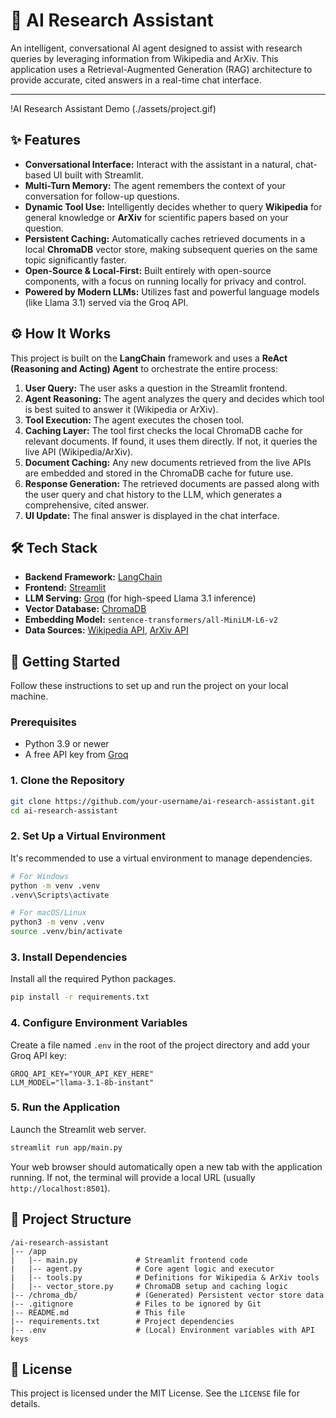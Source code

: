 # 🔬 AI Research Assistant

An intelligent, conversational AI agent designed to assist with research queries by leveraging information from Wikipedia and ArXiv. This application uses a Retrieval-Augmented Generation (RAG) architecture to provide accurate, cited answers in a real-time chat interface.

---

!AI Research Assistant Demo (./assets/project.gif)

## ✨ Features

- **Conversational Interface:** Interact with the assistant in a natural, chat-based UI built with Streamlit.
- **Multi-Turn Memory:** The agent remembers the context of your conversation for follow-up questions.
- **Dynamic Tool Use:** Intelligently decides whether to query **Wikipedia** for general knowledge or **ArXiv** for scientific papers based on your question.
- **Persistent Caching:** Automatically caches retrieved documents in a local **ChromaDB** vector store, making subsequent queries on the same topic significantly faster.
- **Open-Source & Local-First:** Built entirely with open-source components, with a focus on running locally for privacy and control.
- **Powered by Modern LLMs:** Utilizes fast and powerful language models (like Llama 3.1) served via the Groq API.

## ⚙️ How It Works

This project is built on the **LangChain** framework and uses a **ReAct (Reasoning and Acting) Agent** to orchestrate the entire process:

1.  **User Query:** The user asks a question in the Streamlit frontend.
2.  **Agent Reasoning:** The agent analyzes the query and decides which tool is best suited to answer it (Wikipedia or ArXiv).
3.  **Tool Execution:** The agent executes the chosen tool.
4.  **Caching Layer:** The tool first checks the local ChromaDB cache for relevant documents. If found, it uses them directly. If not, it queries the live API (Wikipedia/ArXiv).
5.  **Document Caching:** Any new documents retrieved from the live APIs are embedded and stored in the ChromaDB cache for future use.
6.  **Response Generation:** The retrieved documents are passed along with the user query and chat history to the LLM, which generates a comprehensive, cited answer.
7.  **UI Update:** The final answer is displayed in the chat interface.

## 🛠️ Tech Stack

- **Backend Framework:** [LangChain](https://www.langchain.com/)
- **Frontend:** [Streamlit](https://streamlit.io/)
- **LLM Serving:** [Groq](https://groq.com/) (for high-speed Llama 3.1 inference)
- **Vector Database:** [ChromaDB](https://www.trychroma.com/)
- **Embedding Model:** `sentence-transformers/all-MiniLM-L6-v2`
- **Data Sources:** [Wikipedia API](https://pypi.org/project/wikipedia/), [ArXiv API](https://pypi.org/project/arxiv/)

## 🚀 Getting Started

Follow these instructions to set up and run the project on your local machine.

### Prerequisites

- Python 3.9 or newer
- A free API key from [Groq](https://console.groq.com/keys)

### 1. Clone the Repository

```bash
git clone https://github.com/your-username/ai-research-assistant.git
cd ai-research-assistant
```

### 2. Set Up a Virtual Environment

It's recommended to use a virtual environment to manage dependencies.

```bash
# For Windows
python -m venv .venv
.venv\Scripts\activate

# For macOS/Linux
python3 -m venv .venv
source .venv/bin/activate
```

### 3. Install Dependencies

Install all the required Python packages.

```bash
pip install -r requirements.txt
```

### 4. Configure Environment Variables

Create a file named `.env` in the root of the project directory and add your Groq API key:

```
GROQ_API_KEY="YOUR_API_KEY_HERE"
LLM_MODEL="llama-3.1-8b-instant"
```

### 5. Run the Application

Launch the Streamlit web server.

```bash
streamlit run app/main.py
```

Your web browser should automatically open a new tab with the application running. If not, the terminal will provide a local URL (usually `http://localhost:8501`).

## 📁 Project Structure

```
/ai-research-assistant
|-- /app
|   |-- main.py             # Streamlit frontend code
|   |-- agent.py            # Core agent logic and executor
|   |-- tools.py            # Definitions for Wikipedia & ArXiv tools
|   |-- vector_store.py     # ChromaDB setup and caching logic
|-- /chroma_db/             # (Generated) Persistent vector store data
|-- .gitignore              # Files to be ignored by Git
|-- README.md               # This file
|-- requirements.txt        # Project dependencies
|-- .env                    # (Local) Environment variables with API keys
```

## 📄 License

This project is licensed under the MIT License. See the `LICENSE` file for details.
